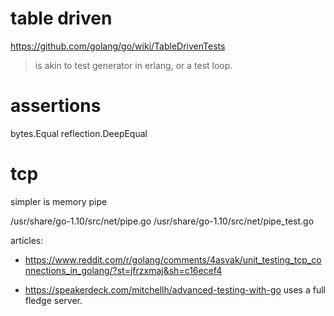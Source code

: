 table driven
============
https://github.com/golang/go/wiki/TableDrivenTests

> is akin to test generator in erlang, or a test loop.

assertions
==========
bytes.Equal
reflection.DeepEqual

tcp
===
simpler is memory pipe

/usr/share/go-1.10/src/net/pipe.go
/usr/share/go-1.10/src/net/pipe_test.go


articles:
* https://www.reddit.com/r/golang/comments/4asvak/unit_testing_tcp_connections_in_golang/?st=jfrzxmaj&sh=c16ecef4

* https://speakerdeck.com/mitchellh/advanced-testing-with-go
    uses a full fledge server.
